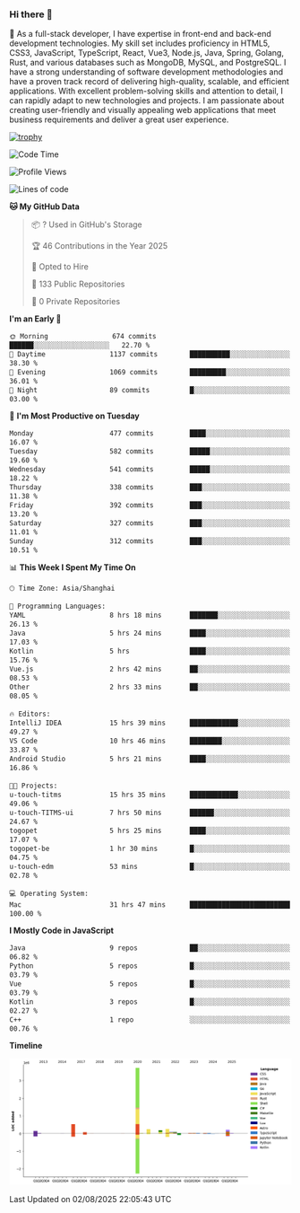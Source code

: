 ### Hi there 👋

🌱 As a full-stack developer, I have expertise in front-end and back-end development technologies. My skill set includes proficiency in HTML5, CSS3, JavaScript, TypeScript, React, Vue3, Node.js, Java, Spring, Golang, Rust, and various databases such as MongoDB, MySQL, and PostgreSQL. I have a strong understanding of software development methodologies and have a proven track record of delivering high-quality, scalable, and efficient applications. With excellent problem-solving skills and attention to detail, I can rapidly adapt to new technologies and projects. I am passionate about creating user-friendly and visually appealing web applications that meet business requirements and deliver a great user experience.

[![trophy](https://github-profile-trophy.vercel.app/?username=elton&rank=SECRET,SSS,SS,S,AAA,AA,A&theme=onedark&no-frame=true&margin-w=10)](https://github.com/ryo-ma/github-profile-trophy)

<!--START_SECTION:waka-->
![Code Time](http://img.shields.io/badge/Code%20Time-1%2C833%20hrs%2057%20mins-blue)

![Profile Views](http://img.shields.io/badge/Profile%20Views-0-blue)

![Lines of code](https://img.shields.io/badge/From%20Hello%20World%20I%27ve%20Written-5.8%20million%20lines%20of%20code-blue)

**🐱 My GitHub Data** 

> 📦 ? Used in GitHub's Storage 
 > 
> 🏆 46 Contributions in the Year 2025
 > 
> 💼 Opted to Hire
 > 
> 📜 133 Public Repositories 
 > 
> 🔑 0 Private Repositories 
 > 
**I'm an Early 🐤** 

```text
🌞 Morning                674 commits         ██████░░░░░░░░░░░░░░░░░░░   22.70 % 
🌆 Daytime                1137 commits        ██████████░░░░░░░░░░░░░░░   38.30 % 
🌃 Evening                1069 commits        █████████░░░░░░░░░░░░░░░░   36.01 % 
🌙 Night                  89 commits          █░░░░░░░░░░░░░░░░░░░░░░░░   03.00 % 
```
📅 **I'm Most Productive on Tuesday** 

```text
Monday                   477 commits         ████░░░░░░░░░░░░░░░░░░░░░   16.07 % 
Tuesday                  582 commits         █████░░░░░░░░░░░░░░░░░░░░   19.60 % 
Wednesday                541 commits         █████░░░░░░░░░░░░░░░░░░░░   18.22 % 
Thursday                 338 commits         ███░░░░░░░░░░░░░░░░░░░░░░   11.38 % 
Friday                   392 commits         ███░░░░░░░░░░░░░░░░░░░░░░   13.20 % 
Saturday                 327 commits         ███░░░░░░░░░░░░░░░░░░░░░░   11.01 % 
Sunday                   312 commits         ███░░░░░░░░░░░░░░░░░░░░░░   10.51 % 
```


📊 **This Week I Spent My Time On** 

```text
🕑︎ Time Zone: Asia/Shanghai

💬 Programming Languages: 
YAML                     8 hrs 18 mins       ███████░░░░░░░░░░░░░░░░░░   26.13 % 
Java                     5 hrs 24 mins       ████░░░░░░░░░░░░░░░░░░░░░   17.03 % 
Kotlin                   5 hrs               ████░░░░░░░░░░░░░░░░░░░░░   15.76 % 
Vue.js                   2 hrs 42 mins       ██░░░░░░░░░░░░░░░░░░░░░░░   08.53 % 
Other                    2 hrs 33 mins       ██░░░░░░░░░░░░░░░░░░░░░░░   08.05 % 

🔥 Editors: 
IntelliJ IDEA            15 hrs 39 mins      ████████████░░░░░░░░░░░░░   49.27 % 
VS Code                  10 hrs 46 mins      ████████░░░░░░░░░░░░░░░░░   33.87 % 
Android Studio           5 hrs 21 mins       ████░░░░░░░░░░░░░░░░░░░░░   16.86 % 

🐱‍💻 Projects: 
u-touch-titms            15 hrs 35 mins      ████████████░░░░░░░░░░░░░   49.06 % 
u-touch-TITMS-ui         7 hrs 50 mins       ██████░░░░░░░░░░░░░░░░░░░   24.67 % 
togopet                  5 hrs 25 mins       ████░░░░░░░░░░░░░░░░░░░░░   17.07 % 
togopet-be               1 hr 30 mins        █░░░░░░░░░░░░░░░░░░░░░░░░   04.75 % 
u-touch-edm              53 mins             █░░░░░░░░░░░░░░░░░░░░░░░░   02.78 % 

💻 Operating System: 
Mac                      31 hrs 47 mins      █████████████████████████   100.00 % 
```

**I Mostly Code in JavaScript** 

```text
Java                     9 repos             ██░░░░░░░░░░░░░░░░░░░░░░░   06.82 % 
Python                   5 repos             █░░░░░░░░░░░░░░░░░░░░░░░░   03.79 % 
Vue                      5 repos             █░░░░░░░░░░░░░░░░░░░░░░░░   03.79 % 
Kotlin                   3 repos             █░░░░░░░░░░░░░░░░░░░░░░░░   02.27 % 
C++                      1 repo              ░░░░░░░░░░░░░░░░░░░░░░░░░   00.76 % 
```



**Timeline**

![Lines of Code chart](https://raw.githubusercontent.com/elton/elton/main/assets/bar_graph.png)


 Last Updated on 02/08/2025 22:05:43 UTC
<!--END_SECTION:waka-->

<!--
**elton/elton** is a ✨ _special_ ✨ repository because its `README.md` (this file) appears on your GitHub profile.

Here are some ideas to get you started:

- 🔭 I’m currently working on ...
- 🌱 I’m currently learning ...
- 👯 I’m looking to collaborate on ...
- 🤔 I’m looking for help with ...
- 💬 Ask me about ...
- 📫 How to reach me: ...
- 😄 Pronouns: ...
- ⚡ Fun fact: ...
-->
